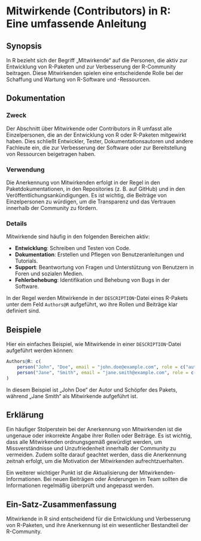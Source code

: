 <!--
Meta Description: # Mitwirkende (Contributors) in R: Eine umfassende Anleitung ## Synopsis In R bezieht sich der Begriff „Mitwirkende“ auf die Personen, die aktiv zur E...
Meta Keywords: und, der, die, von, mitwirkende
-->

# Mitwirkende (Contributors) in R: Eine umfassende Anleitung

## Synopsis
In R bezieht sich der Begriff „Mitwirkende“ auf die Personen, die aktiv zur Entwicklung von R-Paketen und zur Verbesserung der R-Community beitragen. Diese Mitwirkenden spielen eine entscheidende Rolle bei der Schaffung und Wartung von R-Software und -Ressourcen.

## Dokumentation
### Zweck
Der Abschnitt über Mitwirkende oder Contributors in R umfasst alle Einzelpersonen, die an der Entwicklung von R oder R-Paketen mitgewirkt haben. Dies schließt Entwickler, Tester, Dokumentationsautoren und andere Fachleute ein, die zur Verbesserung der Software oder zur Bereitstellung von Ressourcen beigetragen haben.

### Verwendung
Die Anerkennung von Mitwirkenden erfolgt in der Regel in den Paketdokumentationen, in den Repositories (z. B. auf GitHub) und in den Veröffentlichungsankündigungen. Es ist wichtig, die Beiträge von Einzelpersonen zu würdigen, um die Transparenz und das Vertrauen innerhalb der Community zu fördern.

### Details
Mitwirkende sind häufig in den folgenden Bereichen aktiv:
- **Entwicklung**: Schreiben und Testen von Code.
- **Dokumentation**: Erstellen und Pflegen von Benutzeranleitungen und Tutorials.
- **Support**: Beantwortung von Fragen und Unterstützung von Benutzern in Foren und sozialen Medien.
- **Fehlerbehebung**: Identifikation und Behebung von Bugs in der Software.

In der Regel werden Mitwirkende in der `DESCRIPTION`-Datei eines R-Pakets unter dem Feld `Authors@R` aufgeführt, wo ihre Rollen und Beiträge klar definiert sind.

## Beispiele
Hier ein einfaches Beispiel, wie Mitwirkende in einer `DESCRIPTION`-Datei aufgeführt werden können:

```r
Authors@R: c(
    person("John", "Doe", email = "john.doe@example.com", role = c("aut", "cre")),
    person("Jane", "Smith", email = "jane.smith@example.com", role = c("ctb"))
)
```

In diesem Beispiel ist „John Doe“ der Autor und Schöpfer des Pakets, während „Jane Smith“ als Mitwirkende aufgeführt ist.

## Erklärung
Ein häufiger Stolperstein bei der Anerkennung von Mitwirkenden ist die ungenaue oder inkorrekte Angabe ihrer Rollen oder Beiträge. Es ist wichtig, dass alle Mitwirkenden ordnungsgemäß gewürdigt werden, um Missverständnisse und Unzufriedenheit innerhalb der Community zu vermeiden. Zudem sollte darauf geachtet werden, dass die Anerkennung zeitnah erfolgt, um die Motivation der Mitwirkenden aufrechtzuerhalten.

Ein weiterer wichtiger Punkt ist die Aktualisierung der Mitwirkenden-Informationen. Bei neuen Beiträgen oder Änderungen im Team sollten die Informationen regelmäßig überprüft und angepasst werden.

## Ein-Satz-Zusammenfassung
Mitwirkende in R sind entscheidend für die Entwicklung und Verbesserung von R-Paketen, und ihre Anerkennung ist ein wesentlicher Bestandteil der R-Community.